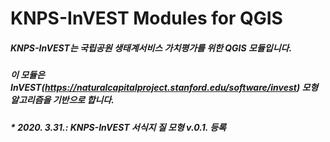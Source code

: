 KNPS-InVEST Modules for QGIS
============================
   
   
##### KNPS-InVEST는 국립공원 생태계서비스 가치평가를 위한 QGIS 모듈입니다.
##### 이 모듈은 InVEST(https://naturalcapitalproject.stanford.edu/software/invest) 모형 알고리즘을 기반으로 합니다.
    
##### * 2020. 3.31.: KNPS-InVEST 서식지 질 모형 v.0.1. 등록
